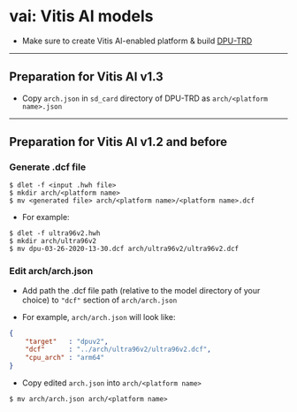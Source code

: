 # vai: Vitis AI models

- Make sure to create Vitis AI-enabled platform & build [DPU-TRD](https://github.com/Xilinx/Vitis-AI/tree/master/dsa/DPU-TRD)

***

## Preparation for Vitis AI v1.3

- Copy ``arch.json`` in ``sd_card`` directory of DPU-TRD as ``arch/<platform name>.json``

***

## Preparation for Vitis AI v1.2 and before

### Generate .dcf file

```shell-session
$ dlet -f <input .hwh file>
$ mkdir arch/<platform name>
$ mv <generated file> arch/<platform name>/<platform name>.dcf
```

- For example:

```shell-session
$ dlet -f ultra96v2.hwh
$ mkdir arch/ultra96v2
$ mv dpu-03-26-2020-13-30.dcf arch/ultra96v2/ultra96v2.dcf
```

### Edit arch/arch.json

- Add path the .dcf file path (relative to the model directory of your choice) to ``"dcf"`` section of ``arch/arch.json``

- For example, ``arch/arch.json`` will look like:

```json
{
    "target"   : "dpuv2",
    "dcf"      : "../arch/ultra96v2/ultra96v2.dcf",
    "cpu_arch" : "arm64"
}
```

- Copy edited ``arch.json`` into ``arch/<platform name>``

```shell-session
$ mv arch/arch.json arch/<platform name>
```
